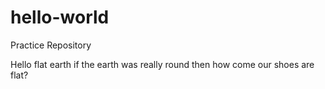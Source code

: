 # hello-world
Practice Repository

Hello flat earth
if the earth was really round then how come our shoes are flat?
